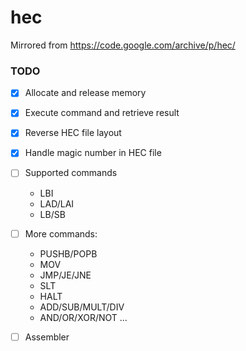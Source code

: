hec
===
Mirrored from https://code.google.com/archive/p/hec/

### TODO
- [x] Allocate and release memory
- [x] Execute command and retrieve result
- [x] Reverse HEC file layout
- [x] Handle magic number in HEC file
- [ ] Supported commands
	- LBI
	- LAD/LAI	
	- LB/SB

- [ ] More commands:
	- PUSHB/POPB
	- MOV
	- JMP/JE/JNE
	- SLT
	- HALT
	- ADD/SUB/MULT/DIV
	- AND/OR/XOR/NOT
	...
- [ ] Assembler
